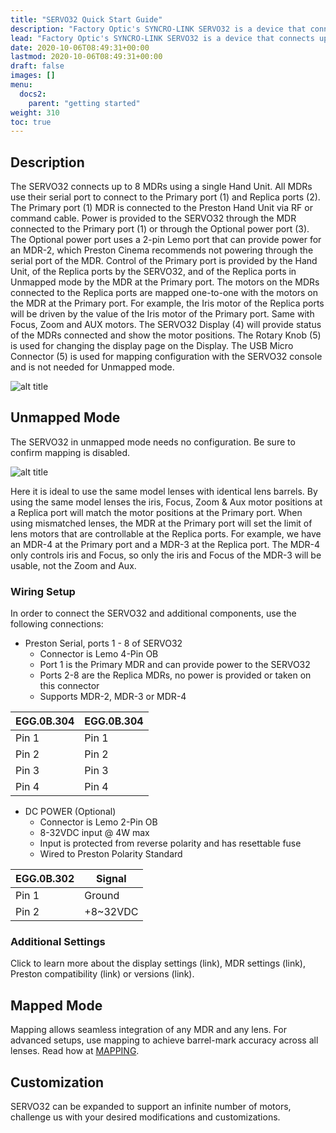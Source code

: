 ```yaml
---
title: "SERVO32 Quick Start Guide"
description: "Factory Optic's SYNCRO-LINK SERVO32 is a device that connects up to 8 Preston Cinema MDRs; giving you control of up to 32 lens motors with a single Hand Unit. Ideal for multicamera setups such as 3D or camera arrays."
lead: "Factory Optic's SYNCRO-LINK SERVO32 is a device that connects up to 8 Preston Cinema MDRs; giving you control of up to 32 lens motors with a single Hand Unit. Ideal for multicamera setups such as 3D or camera arrays."
date: 2020-10-06T08:49:31+00:00
lastmod: 2020-10-06T08:49:31+00:00
draft: false
images: []
menu:
  docs2:
    parent: "getting started"
weight: 310
toc: true
---
```


## Description
The SERVO32 connects up to 8 MDRs using a single Hand Unit. All MDRs use their serial port to connect to the Primary port (1) and Replica ports (2). The Primary port (1) MDR is connected to the Preston Hand Unit via RF or command cable. Power is provided to the SERVO32 through the MDR connected to the Primary port (1) or through the Optional power port (3). The Optional power port uses a 2-pin Lemo port that can provide power for an MDR-2, which Preston Cinema recommends not powering through the serial port of the MDR. Control of the Primary port is provided by the Hand Unit, of the Replica ports by the SERVO32, and of the Replica ports in Unmapped mode by the MDR at the Primary port. The motors on the MDRs connected to the Replica ports are mapped one-to-one with the motors on the MDR at the Primary port. For example, the Iris motor of the Replica ports will be driven by the value of the Iris motor of the Primary port. Same with Focus, Zoom and AUX motors. The SERVO32 Display (4) will provide status of the MDRs connected and show the motor positions. The Rotary Knob (5) is used for changing the display page on the Display. The USB Micro Connector (5) is used for mapping configuration with the SERVO32 console and is not needed for Unmapped mode. 

<img src="/images/SERVO32WIRING.png" title="Wiring Diagram" alt="alt title"/>


## Unmapped Mode

The SERVO32 in unmapped mode needs no configuration. Be sure to confirm mapping is disabled.

<img src="/images/s32/s32overview.png" title="SERVO32 In Action" alt="alt title"/>

Here it is ideal to use the same model lenses with identical lens barrels. By using the same model lenses the iris, Focus, Zoom & Aux motor positions at a Replica port will match the motor positions at the Primary port. When using mismatched lenses, the MDR at the Primary port will set the limit of lens motors that are controllable at the Replica ports. For example, we have an MDR-4 at the Primary port and a MDR-3 at the Replica port. The MDR-4 only controls iris and Focus, so only the iris and Focus of the MDR-3 will be usable, not the Zoom and Aux.

### Wiring Setup

In order to connect the SERVO32 and additional components, use the following connections:

- Preston Serial, ports 1 - 8 of SERVO32
  - Connector is Lemo 4-Pin OB
  - Port 1 is the Primary MDR and can provide power to the SERVO32
  - Ports 2-8 are the Replica MDRs, no power is provided or taken on this connector
  - Supports MDR-2, MDR-3 or MDR-4

| EGG.0B.304 | EGG.0B.304 |
| ---------- | ---------- |
| Pin 1 | Pin 1 |
| Pin 2 | Pin 2 |
| Pin 3 | Pin 3 |
| Pin 4 | Pin 4 |

- DC POWER (Optional)
  - Connector is Lemo 2-Pin OB
  - 8-32VDC input @ 4W max
  - Input is protected from reverse polarity and has resettable fuse
  - Wired to Preston Polarity Standard

| EGG.0B.302 | Signal |
| ---------- | ------ |
| Pin 1 | Ground |
| Pin 2 | +8~32VDC |

### Additional Settings

Click to learn more about the display settings (link), MDR settings (link), Preston compatibility (link) or versions (link). 

## Mapped Mode

Mapping allows seamless integration of any MDR and any lens. For advanced setups, use mapping to achieve barrel-mark accuracy across all lenses. Read how at [MAPPING]({{/docs2/mapping/mappingoverview}}).

## Customization

SERVO32 can be expanded to support an infinite number of motors, challenge us with your desired modifications and customizations. 

